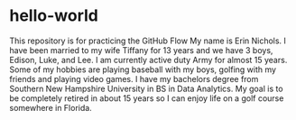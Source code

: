 # hello-world
This repository is for practicing the GitHub Flow
My name is Erin Nichols.  I have been married to my wife Tiffany for 13 years and we have 3 boys, Edison, Luke, and Lee.  I am currently active duty Army for almost 15 years.  Some of my hobbies are playing baseball with my boys, golfing with my friends and playing video games.  I have my bachelors degree from Southern New Hampshire University in BS in Data Analytics. My goal is to be completely retired in about 15 years so I can enjoy life on a golf course somewhere in Florida. 
